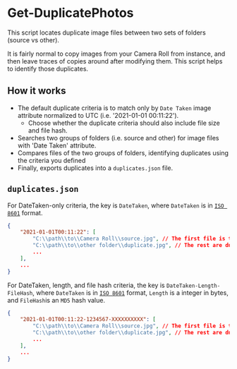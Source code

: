 # Get-DuplicatePhotos

This script locates duplicate image files between two sets of folders (source vs other).

It is fairly normal to copy images from your Camera Roll from instance, and then leave traces of copies around after modifying them. This script helps to identify those duplicates.

## How it works

- The default duplicate criteria is to match only by `Date Taken` image attribute normalized to UTC (i.e. '2021-01-01 00:11:22').
    - Choose whether the duplicate criteria should also include file size and file hash.
- Searches two groups of folders (i.e. source and other) for image files with 'Date Taken' attribute.
- Compares files of the two groups of folders, identifying duplicates using the criteria you defined
- Finally, exports duplicates into a `duplicates.json` file.

## `duplicates.json`

For DateTaken-only criteria, the key is `DateTaken`, where `DateTaken` is in [`ISO 8601`](https://www.iso.org/iso-8601-date-and-time-format.html) format.

```json
{
    "2021-01-01T00:11:22": [
        "C:\\path\\to\\Camera Roll\\source.jpg", // The first file is the source file.
        "C:\\path\\to\\other folder\\duplicate.jpg", // The rest are duplicates.
        ...
    ],
    ...
}
```

For DateTaken, length, and file hash criteria, the key is `DateTaken-Length-FileHash`, where `DateTaken` is in [`ISO 8601`](https://www.iso.org/iso-8601-date-and-time-format.html) format, `Length` is a integer in bytes, and `FileHash`is an `MD5` hash value.

```json
{
    "2021-01-01T00:11:22-1234567-XXXXXXXXXX": [
        "C:\\path\\to\\Camera Roll\\source.jpg", // The first file is the source file.
        "C:\\path\\to\\other folder\\duplicate.jpg", // The rest are duplicates.
        ...
    ],
    ...
}
```
